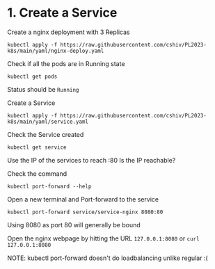 # 1. Create a Service

Create a nginx deployment with 3 Replicas
```
kubectl apply -f https://raw.githubusercontent.com/cshiv/PL2023-k8s/main/yaml/nginx-deploy.yaml
```

Check if all the pods are in Running state
```
kubectl get pods
```
Status should be `Running`

Create a Service
```
kubectl apply -f https://raw.githubusercontent.com/cshiv/PL2023-k8s/main/yaml/service.yaml
```

Check the Service created
```
kubectl get service
```
Use the IP of the services to reach <IP>:80
Is the IP reachable?

Check the command
```
kubectl port-forward --help
```

Open a new terminal and Port-forward to the service
```
kubectl port-forward service/service-nginx 8080:80
```
Using 8080 as port 80 will generally be bound

Open the nginx webpage by hitting the URL `127.0.0.1:8080` or `curl 127.0.0.1:8080`

NOTE: kubectl port-forward doesn't do loadbalancing unlike regular :(